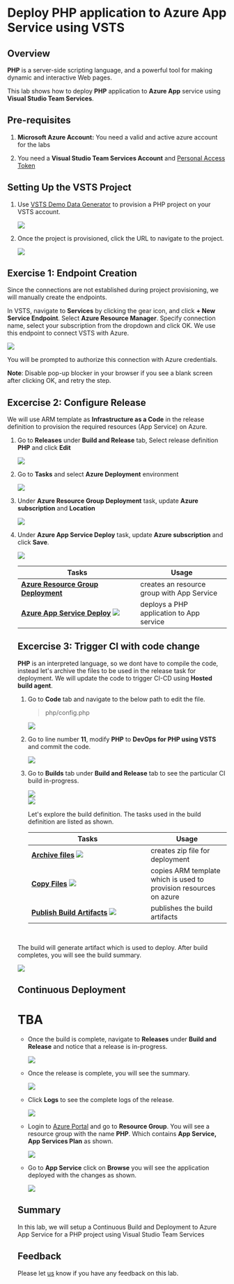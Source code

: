 # Deploy PHP application to Azure App Service using VSTS

## Overview


**PHP** is a server-side scripting language, and a powerful tool for making dynamic and interactive Web pages.

This lab shows how to deploy **PHP** application to **Azure App** service using **Visual Studio Team Services**.


## Pre-requisites

 1. **Microsoft Azure Account:**  You need a valid and active azure account for the labs
 
 2.  You need a **Visual Studio Team Services Account** and <a href="https://docs.microsoft.com/en-us/vsts/accounts/use-personal-access-tokens-to-authenticate">Personal Access Token</a>

 ## Setting Up the VSTS Project

1. Use <a href="https://vstsdemogenerator.azurewebsites.net" target="_blank">VSTS Demo Data Generator</a> to provision a PHP project on your VSTS account.

   <img src="images/vstsdemogen.png">


2. Once the project is provisioned, click the URL to navigate to the project.

   <img src="images/vsts_demogenerator_create.png">


## Exercise 1: Endpoint Creation
Since the connections are not established during project provisioning, we will manually create the endpoints.

In VSTS, navigate to **Services** by clicking the gear icon, and click  **+ New Service Endpoint**. Select **Azure Resource Manager**. Specify connection name, select your subscription from the dropdown and click OK. We use this endpoint to connect VSTS with Azure.

   <img src="images/services_endpoint.png">


You will be prompted to authorize this connection with Azure credentials.

**Note**: Disable pop-up blocker in your browser if you see a blank screen after clicking OK, and retry the step.

## Excercise 2: Configure Release

We will use ARM template as **Infrastructure as a Code**  in the release definition to provision the required resources (App Service) on Azure.
 
1. Go to **Releases** under **Build and Release** tab, Select release definition **PHP** and click **Edit**

   <img src="images/release_def.png">
 

2. Go to **Tasks** and select **Azure Deployment** environment

   <img src="images/azuredeployment.png">

3. Under **Azure Resource Group Deployment** task, update **Azure subscription** and **Location**

   <img src="images/azure_sub.png">

4. Under **Azure App Service Deploy** task, update **Azure subscription** and click **Save**. 

   <img src="images/azure_app_service.png">



   <table width="100%">
   <thead>
      <tr>
         <th width="57%"><b>Tasks</b></th>
         <th><b>Usage</b></th>
      </tr>
   </thead>
   <tr>
      <td><a href="https://github.com/Microsoft/vsts-tasks/blob/master/Tasks/AzureResourceGroupDeployment/README.md"><b>Azure Resource Group Deployment</b></a></td>
      <td>creates an resource group with App Service  </td>
   </tr>
   <tr>
      <td><a href="https://github.com/Microsoft/vsts-tasks/blob/master/Tasks/AzureRmWebAppDeployment/README.md"><b>Azure App Service Deploy</b></a> <img src="images/webapp.png"> </td>
      <td>deploys a PHP application to App service</td>
   </tr>
   <tr>
  </table>

  
## Excercise 3: Trigger CI with code change

**PHP** is an interpreted language, so we dont have to compile the code, instead let's archive the files to be used in the release task for deployment.
We will update the code to trigger CI-CD using **Hosted build agent**.

1. Go to **Code** tab and navigate to the below path to edit the file.

   >php/config.php

   <img src="images/code1.png">

2. Go to line number **11**, modify **PHP** to **DevOps for PHP using VSTS** and commit the code.

   <img src="images/code_editing.png">

3. Go to **Builds** tab under **Build and Release** tab to see the particular CI build in-progress.

   <img src="images/build.png">

   <br/>

   <img src="images/in_progress_build.png">


   Let's explore the build definition. The tasks used in the build definition are listed as shown. 

   <table width="100%">
   <thead>
      <tr>
         <th width="60%"><b>Tasks</b></th>
         <th><b>Usage</b></th>
      </tr>
   </thead>
   <tr>
      <td><a href="https://docs.microsoft.com/en-us/vsts/build-release/tasks/utility/archive-files"><b>Archive files</b></a> <img src="images/Archive.png"></td>
      <td>creates zip file for deployment</td>
   </tr>
   <tr>
      <td><a href="https://docs.microsoft.com/en-gb/vsts/build-release/tasks/utility/copy-files"><b>Copy Files</b></a> <img src="images/copyfiles.png"></td>
      <td>copies ARM template which is used to provision resources on azure </td>
   </tr>
   <tr>
      <td><a href="https://docs.microsoft.com/en-gb/vsts/build-release/tasks/utility/publish-build-artifacts"><b>Publish Build Artifacts</b></a> <img src="images/PublishArtifact.png"> </td>
      <td> publishes the build artifacts </td>
   </tr>
   </table>

   <br/>

The build will generate artifact which is used to deploy. After build completes, you will see the build summary.

  <img src="images/build_summary.png">

## Continuous Deployment

# TBA

- Once the build is complete, navigate to **Releases** under **Build and Release** and notice that a release is in-progress.

   <img src="images/release_in_progress.png">

- Once the release is complete, you  will see the summary.

   <img src="images/release_summary.png">

   <br/>

- Click **Logs** to see the complete logs of the release.

   <img src="images/release_logs.png">

- Login to [Azure Portal](https://portal.azure.com) and go to  **Resource Group**. You will see a resource group with the name **PHP**. Which contains **App Service, App Services Plan** as shown.

   <img src="images/azure.png">

- Go to **App Service** click on **Browse** you will see the application deployed with the changes as shown.

   <img src="images/website_php.png">

## Summary
  
In  this lab, we will setup a Continuous Build and Deployment to Azure App Service for a PHP project using Visual Studio Team Services 

## Feedback 

Please let <a href="mailto:devopsdemos@microsoft.com">us</a> know if you have any feedback on this lab.
